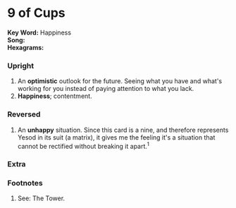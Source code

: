 # 9 of Cups

**Key Word:** Happiness  
**Song:**   
**Hexagrams:** 



### Upright

1) An **optimistic** outlook for the future. Seeing what you have and what's working for you instead of paying attention to what you lack.
2) **Happiness**; contentment.



### Reversed

1) An **unhappy** situation. Since this card is a nine, and therefore represents Yesod in its suit (a matrix), it gives me the feeling it's a situation that cannot be rectified without breaking it apart.<sup>1</sup>



### Extra





### Footnotes

1. See: The Tower.



